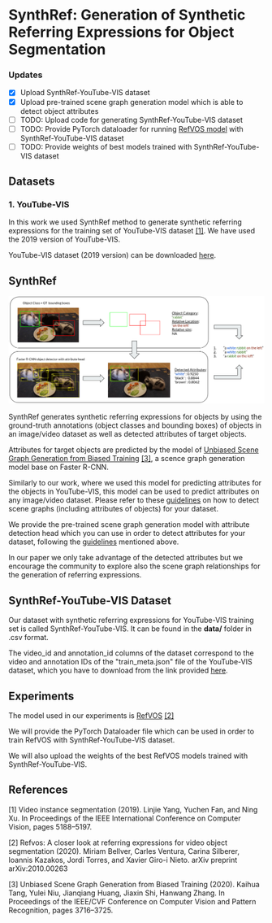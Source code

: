 # SynthRef: Generation of Synthetic Referring Expressions for Object Segmentation

### Updates

- [X] Upload SynthRef-YouTube-VIS dataset
- [X] Upload pre-trained scene graph generation model which is able to detect object attributes
- [ ] TODO: Upload code for generating SynthRef-YouTube-VIS dataset
- [ ] TODO: Provide PyTorch dataloader for running [RefVOS model] with SynthRef-YouTube-VIS dataset 
- [ ] TODO: Provide weights of best models trained with SynthRef-YouTube-VIS dataset

[RefVOS model]: https://github.com/miriambellver/refvos

## Datasets

### 1. YouTube-VIS

In this work we used SynthRef method to generate synthetic referring expressions
for the training set of YouTube-VIS dataset [[1]](#1). We have used the 2019 version
of YouTube-VIS.

YouTube-VIS dataset (2019 version) can be downloaded [here].

[here]: https://youtube-vos.org/dataset/vis/


## SynthRef

![alt text](images/SynthRef_Overview.png "SynthRef Overview")

SynthRef generates synthetic referring expressions for objects by using the 
ground-truth annotations (object classes and bounding boxes) of objects in an 
image/video dataset as well as detected attributes of target objects.

Attributes for target objects are 
predicted by the model of [Unbiased Scene Graph Generation from Biased Training] [[3]](#3), a
scence graph generation model base on Faster R-CNN. 

Similarly to our work, where we used this model for predicting attributes for the objects in YouTube-VIS, this model 
can be used to predict attributes on any image/video dataset. Please refer to these [guidelines] on how to 
detect scene graphs (including attributes of objects) for your dataset.

We provide the pre-trained scene graph generation model with attribute detection head which you
can use in order to detect attributes for your dataset, following the [guidelines] mentioned above.

[guidelines]: https://github.com/KaihuaTang/Scene-Graph-Benchmark.pytorch#SGDet-on-custom-images

In our paper we only take advantage of the detected attributes but we encourage the community to explore also
the scene graph relationships for the generation of referring expressions.

## SynthRef-YouTube-VIS Dataset

Our dataset with synthetic referring expressions for YouTube-VIS training set is called SynthRef-YouTube-VIS.
It can be found in the **data/** folder in .csv format.

The video_id and annotation_id columns of the dataset correspond to the video and annotation IDs of the
"train_meta.json" file of the YouTube-VIS dataset, which you have to download from
the link provided [here].



[Unbiased Scene Graph Generation from Biased Training]: https://github.com/KaihuaTang/Scene-Graph-Benchmark.pytorch

## Experiments

The model used in our experiments is [RefVOS] [[2]](#2) 

We will provide the PyTorch Dataloader file which can be used in order to train RefVOS 
with SynthRef-YouTube-VIS dataset.

We will also upload the weights of the best RefVOS models trained with SynthRef-YouTube-VIS.

[RefVOS]: https://arxiv.org/abs/2010.00263
## References
<a id="1">[1]</a> 
Video instance segmentation (2019).
Linjie Yang, Yuchen Fan, and Ning Xu.
In Proceedings of the IEEE International Conference on Computer Vision, pages 5188–5197.

<a id="2">[2]</a>
Refvos: A closer look at referring expressions for video object segmentation (2020).
Miriam Bellver, Carles Ventura, Carina Silberer, Ioannis Kazakos, Jordi Torres, and Xavier Giro-i Nieto.
arXiv preprint arXiv:2010.00263

<a id="3">[3]</a>
Unbiased Scene Graph Generation from Biased Training (2020).
Kaihua Tang, Yulei Niu, Jianqiang Huang, Jiaxin Shi, Hanwang Zhang.
In Proceedings of the IEEE/CVF Conference on Computer Vision and Pattern Recognition,
pages 3716–3725.